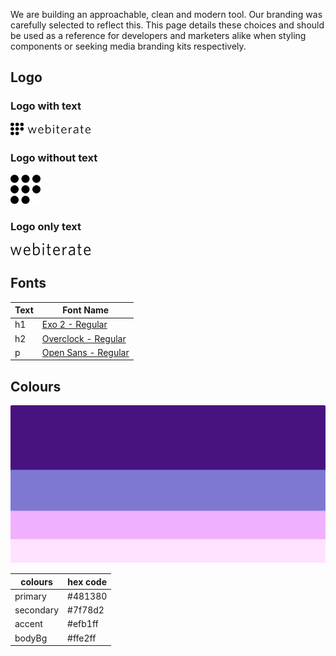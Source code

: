 We are building an approachable, clean and modern tool. Our branding was carefully selected to reflect this. This page details these choices and should be used as a reference for developers and marketers alike when styling components or seeking media branding kits respectively.

## Logo
### Logo with text
<img src="https://github.com/hippyhood/webiterate/blob/wiki/assets/wiki/logo-with-text.png" width="128" 
alt="Logo with text">

### Logo without text
<img src="https://github.com/hippyhood/webiterate/blob/wiki/assets/wiki/logo-no-text.png" width="48" alt="Logo without text">

### Logo only text
<img src="https://github.com/hippyhood/webiterate/blob/wiki/assets/wiki/logo-only-text.png" width="128" 
alt="Logo only text">

## Fonts

| Text | Font Name |
|------|-----------|
| h1 | [Exo 2 - Regular](https://fonts.google.com/specimen/Exo+2) |
| h2 | [Overclock - Regular](https://fonts.google.com/specimen/Overlock) |
| p | [Open Sans - Regular](https://fonts.google.com/specimen/Open+Sans) |

## Colours
![Palette](https://raw.githubusercontent.com/hippyhood/webiterate/wiki/assets/wiki/palette.png)

| colours | hex code |
|---------|----------|
| primary | #481380|
| secondary | #7f78d2|
| accent | #efb1ff|
| bodyBg | #ffe2ff|